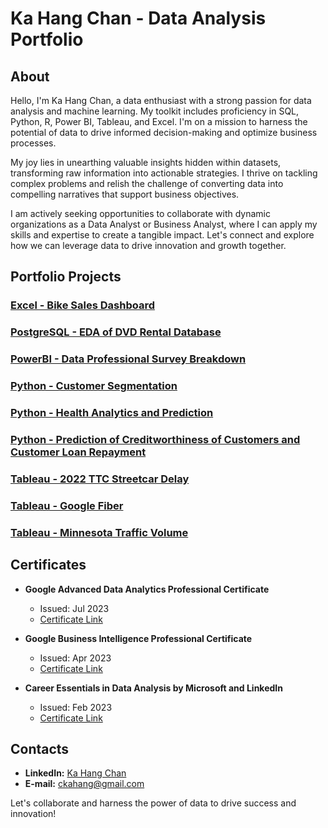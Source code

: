 # Ka Hang Chan - Data Analysis Portfolio

## About

Hello, I'm Ka Hang Chan, a data enthusiast with a strong passion for data analysis and machine learning. My toolkit includes proficiency in SQL, Python, R, Power BI, Tableau, and Excel. I'm on a mission to harness the potential of data to drive informed decision-making and optimize business processes.

My joy lies in unearthing valuable insights hidden within datasets, transforming raw information into actionable strategies. I thrive on tackling complex problems and relish the challenge of converting data into compelling narratives that support business objectives.

I am actively seeking opportunities to collaborate with dynamic organizations as a Data Analyst or Business Analyst, where I can apply my skills and expertise to create a tangible impact. Let's connect and explore how we can leverage data to drive innovation and growth together.

## Portfolio Projects

### [Excel - Bike Sales Dashboard](https://github.com/KaHang722/Portfolio-Projects/tree/main/Excel%20-%20Bike%20Sales%20Dashboard)

### [PostgreSQL - EDA of DVD Rental Database](https://github.com/KaHang722/Portfolio-Projects/tree/main/PostgreSQL%20-%20EDA%20of%20DVD%20rental%20database)

### [PowerBI - Data Professional Survey Breakdown](https://github.com/KaHang722/Portfolio-Projects/tree/main/PowerBI%20-%20Data%20Professional%20Survey%20Breakdown)

### [Python - Customer Segmentation](https://github.com/KaHang722/Portfolio-Projects/tree/main/Python%20-%20Customer%20Segmentation)

### [Python - Health Analytics and Prediction](https://github.com/KaHang722/Portfolio-Projects/tree/main/Python%20-%20Health%20Analytics%20and%20Prediction)

### [Python - Prediction of Creditworthiness of Customers and Customer Loan Repayment](https://github.com/KaHang722/Portfolio-Projects/tree/main/Python%20-%20Prediction%20of%20Creditworthiness%20of%20Customers%20and%20Customer%20Loan%20Repayment)

### [Tableau - 2022 TTC Streetcar Delay](https://github.com/KaHang722/Portfolio-Projects/tree/main/Tableau%20-%202022%20TTC%20Streetcar%20Delay)

### [Tableau - Google Fiber](https://github.com/KaHang722/Portfolio-Projects/tree/main/Tableau%20-%20Google%20Fiber)

### [Tableau - Minnesota Traffic Volume](https://github.com/KaHang722/Portfolio-Projects/tree/main/Tableau%20-%20Minnesota%20Traffic%20Volume)

## Certificates

- **Google Advanced Data Analytics Professional Certificate**
  - Issued: Jul 2023
  - [Certificate Link](https://www.coursera.org/account/accomplishments/specialization/certificate/3DZ2LF7ZNBPV)

- **Google Business Intelligence Professional Certificate**
  - Issued: Apr 2023
  - [Certificate Link](https://www.coursera.org/account/accomplishments/specialization/certificate/5Z45XPPF8UPT)

- **Career Essentials in Data Analysis by Microsoft and LinkedIn**
  - Issued: Feb 2023
  - [Certificate Link](https://www.linkedin.com/learning/certificates/3db62b1c4f497d46868fc08d7eb149ea39d6a93643bfc30cb0675c336721ca59?u=2218586)

## Contacts

- **LinkedIn:** [Ka Hang Chan](https://www.linkedin.com/in/ka-hang-chan/)
- **E-mail:** [ckahang@gmail.com](mailto:ckahang@gmail.com)

Let's collaborate and harness the power of data to drive success and innovation!

